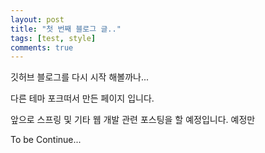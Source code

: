 ```yaml
---
layout: post
title: "첫 번째 블로그 글.."
tags: [test, style]
comments: true
---
```



깃허브 블로그를 다시 시작 해볼까나...

다른 테마 포크떠서 만든 페이지 입니다.

앞으로 스프링 및 기타 웹 개발 관련 포스팅을 할 예정입니다.
예정만

To be Continue...
